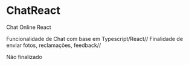 # ChatReact
Chat Online React

Funcionalidade de Chat com base em Typescript/React//
Finalidade de enviar fotos, reclamações, feedback//

Não finalizado
